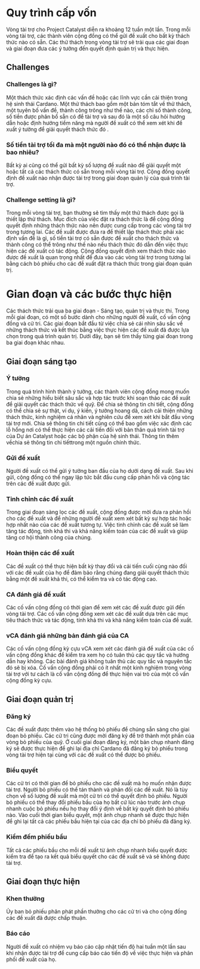 Quy trình cấp vốn
==================
Vòng tài trợ cho Project Catalyst diễn ra khoảng 12 tuần một lần. Trong mỗi vòng tài trợ, các thành viên cộng đồng có thể gửi đề xuất cho bất kỳ thách thức nào có sẵn. Các thử thách trong vòng tài trợ sẽ trải qua các giai đoạn và giai đoạn đưa các ý tưởng đến quyết định quản trị và thực hiện.

## Challenges

### Challenges là gì?

Một thách thức xác định các vấn đề hoặc các lĩnh vực cần cải thiện trong hệ sinh thái Cardano. Một thử thách bao gồm một bản tóm tắt về thử thách, một tuyên bố vấn đề, thành công trông như thế nào, các chỉ số thành công, số tiền được phân bổ sẵn có để tài trợ và sau đó là một số câu hỏi hướng dẫn hoặc định hướng tiềm năng mà người đề xuất có thể xem xét khi đề xuất ý tưởng để giải quyết thách thức đó .

### Số tiền tài trợ tối đa mà một người nào đó có thể nhận được là bao nhiêu?

Bất kỳ ai cũng có thể gửi bất kỳ số lượng đề xuất nào để giải quyết một hoặc tất cả các thách thức có sẵn trong mỗi vòng tài trợ. Cộng đồng quyết định đề xuất nào nhận được tài trợ trong giai đoạn quản lý của quá trình tài trợ.

### Challenge setting là gì?

Trong mỗi vòng tài trợ, bạn thường sẽ tìm thấy một thử thách được gọi là thiết lập thử thách. Mục đích của việc đặt ra thách thức là để cộng đồng quyết định những thách thức nào nên được cung cấp trong các vòng tài trợ trong tương lai. Các đề xuất được đưa ra để thiết lập thách thức phải xác định vấn đề là gì, số tiền tài trợ có sẵn được đề xuất cho thách thức và thành công có thể trông như thế nào nếu thách thức đó dẫn đến việc thực hiện các đề xuất có tác động. Cộng đồng quyết định xem thách thức nào được đề xuất là quan trọng nhất để đưa vào các vòng tài trợ trong tương lai bằng cách bỏ phiếu cho các đề xuất đặt ra thách thức trong giai đoạn quản trị.

# Gian đoạn và các bước thực hiện

Các thách thức trải qua ba giai đoạn - Sáng tạo, quản trị và thực thi. Trong mỗi giai đoạn, có một số bước dành cho những người đề xuất, cố vấn cộng đồng và cử tri. Các giai đoạn bắt đầu từ việc chia sẻ cái nhìn sâu sắc về những thách thức và kết thúc bằng việc thực hiện các đề xuất đã được lựa chọn trong quá trình quản trị. Dưới đây, bạn sẽ tìm thấy từng giai đoạn trong ba giai đoạn khác nhau.

## Giai đoạn sáng tạo

### Ý tưởng

Trong quá trình hình thành ý tưởng, các thành viên cộng đồng mong muốn chia sẻ những hiểu biết sâu sắc và hợp tác trước khi soạn thảo các đề xuất để giải quyết các thách thức về quỹ. Để chia sẻ thông tin chi tiết, cộng đồng có thể chia sẻ sự thật, ví dụ, ý kiến, ý tưởng hoang dã, cách cải thiện những thách thức, kinh nghiệm cá nhân và nghiên cứu để xem xét khi bắt đầu vòng tài trợ mới. Chia sẻ thông tin chi tiết cũng có thể bao gồm việc xác định các lỗ hổng nơi có thể thực hiện các cải tiến đối với bản thân quá trình tài trợ của Dự án Catalyst hoặc các bộ phận của hệ sinh thái. Thông tin thêm vềchia sẻ thông tin chi tiếttrong một nguồn chính thức.

### Gửi đề xuất

Người đề xuất có thể gửi ý tưởng ban đầu của họ dưới dạng đề xuất. Sau khi gửi, cộng đồng có thể ngay lập tức bắt đầu cung cấp phản hồi và cộng tác trên các đề xuất được gửi.

### Tinh chỉnh các đề xuất

Trong giai đoạn sàng lọc các đề xuất, cộng đồng được mời đưa ra phản hồi cho các đề xuất và để những người đề xuất xem xét bất kỳ sự hợp tác hoặc hợp nhất nào của các đề xuất tương tự. Việc tinh chỉnh các đề xuất sẽ làm tăng tác động, tính khả thi và khả năng kiểm toán của các đề xuất và giúp tăng cơ hội thành công của chúng.

### Hoàn thiện các đề xuất

Các đề xuất có thể thực hiện bất kỳ thay đổi và cải tiến cuối cùng nào đối với các đề xuất của họ để đảm bảo rằng chúng đang giải quyết thách thức bằng một đề xuất khả thi, có thể kiểm tra và có tác động cao.

### CA đánh giá đề xuất

Các cố vấn cộng đồng có thời gian để xem xét các đề xuất được gửi đến vòng tài trợ. Các cố vấn cộng đồng xem xét các đề xuất dựa trên các mục tiêu thách thức và tác động, tính khả thi và khả năng kiểm toán của đề xuất.

### vCA đánh giá những bản đánh giá của CA

Các cố vấn cộng đồng kỳ cựu vCA xem xét các đánh giá đề xuất của các cố vấn cộng đồng khác để kiểm tra xem họ có tuân thủ các quy tắc và hướng dẫn hay không. Các bài đánh giá không tuân thủ các quy tắc và nguyên tắc đó sẽ bị xóa. Cố vấn cộng đồng phải có ít nhất một kinh nghiệm trong vòng tài trợ với tư cách là cố vấn cộng đồng để thực hiện vai trò của một cố vấn cộng đồng kỳ cựu.

## Giai đoạn quản trị

### Đăng ký

Các đề xuất được thêm vào hệ thống bỏ phiếu để chúng sẵn sàng cho giai đoạn bỏ phiếu. Các cử tri cũng được mời đăng ký để trở thành một phần của vòng bỏ phiếu của quỹ. Ở cuối giai đoạn đăng ký, một bản chụp nhanh đăng ký sẽ được thực hiện để ghi lại địa chỉ Cardano đã đăng ký bỏ phiếu trong vòng tài trợ hiện tại cùng với các đề xuất có thể được bỏ phiếu.

### Biểu quyết

Các cử tri có thời gian để bỏ phiếu cho các đề xuất mà họ muốn nhận được tài trợ. Người bỏ phiếu có thể tán thành và phản đối các đề xuất. Nó là tùy chọn về số lượng đề xuất mà một cử tri có thể quyết định bỏ phiếu. Người bỏ phiếu có thể thay đổi phiếu bầu của họ bất cứ lúc nào trước ảnh chụp nhanh cuộc bỏ phiếu nếu họ thay đổi ý định về bất kỳ quyết định bỏ phiếu nào. Vào cuối thời gian biểu quyết, một ảnh chụp nhanh sẽ được thực hiện để ghi lại tất cả các phiếu bầu hiện tại của các địa chỉ bỏ phiếu đã đăng ký.

### Kiểm đếm phiếu bầu

Tất cả các phiếu bầu cho mỗi đề xuất từ ​​ảnh chụp nhanh biểu quyết được kiểm tra để tạo ra kết quả biểu quyết cho các đề xuất sẽ và sẽ không được tài trợ.

## Giai đoạn thực hiện

### Khen thưởng

Ủy ban bỏ phiếu phân phát phần thưởng cho các cử tri và cho cộng đồng các đề xuất đã được chấp thuận.

### Báo cáo

Người đề xuất có nhiệm vụ báo cáo cập nhật tiến độ hai tuần một lần sau khi nhận được tài trợ để cung cấp báo cáo tiến độ về việc thực hiện và phân phối đề xuất của họ.

